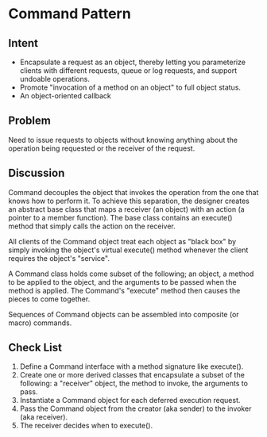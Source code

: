 # Command Pattern

## Intent

- Encapsulate a request as an object, thereby letting you parameterize clients 
with different requests, queue or log requests, and support undoable operations.
- Promote "invocation of a method on an object" to full object status.
- An object-oriented callback

## Problem

Need to issue requests to objects without knowing anything about the operation being
requested or the receiver of the request.

## Discussion

Command decouples the object that invokes the operation from the one that knows 
how to perform it. To achieve this separation, the designer creates an abstract
base class that maps a receiver (an object) with an action (a pointer to a member function).
The base class contains an execute() method that simply calls the action on the receiver.

All clients of the Command object treat each object as "black box" by simply invoking
the object's virtual execute() method whenever the client requires the object's "service".

A Command class holds come subset of the following; an object, a method to be applied
to the object, and the arguments to be passed when the method is applied. The Command's
"execute" method then causes the pieces to come together.

Sequences of Command objects can be assembled into composite (or macro) commands.

## Check List

1. Define a Command interface with a method signature like execute().
2. Create one or more derived classes that encapsulate a subset of the following:
a "receiver" object, the method to invoke, the arguments to pass.
3. Instantiate a Command object for each deferred execution request.
4. Pass the Command object from the creator (aka sender) to the invoker (aka receiver).
5. The receiver decides when to execute().